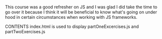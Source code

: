 This course was a good refresher on JS and I was glad I did take the time to go over it because I think it will be beneficial to know what's going on under hood in certain circumstances when working with JS frameworks.  

CONTENTS
index.html is used to display partOneExcercises.js and partTwoExercises.js

